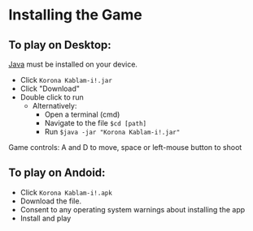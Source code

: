 # Installing the Game
## To play on **Desktop**:
[Java](https://www.java.com/ES/download/) must be installed on your device.
* Click `Korona Kablam-i!.jar`
* Click "Download"
* Double click to run
   * Alternatively:
      * Open a terminal (cmd)
      * Navigate to the file `$cd [path]`
      * Run `$java -jar "Korona Kablam-i!.jar"`
      
Game controls: A and D to move, space or left-mouse button to shoot

## To play on Andoid:
* Click `Korona Kablam-i!.apk`
* Download the file.
* Consent to any operating system warnings about installing the app
* Install and play
